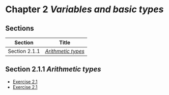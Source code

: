 # Chapter 2 _Variables and basic types_

## Sections

| Section       | Title                                |
| ------------- | ------------------------------------ |
| Section 2.1.1 | [_Arithmetic types_](./section2.1.1) |


## Section 2.1.1 _Arithmetic types_
- [Exercise 2.1](./section2.1.1/exercise2.1)
- [Exercise 2.1](./section2.1.1/exercise2.2)
